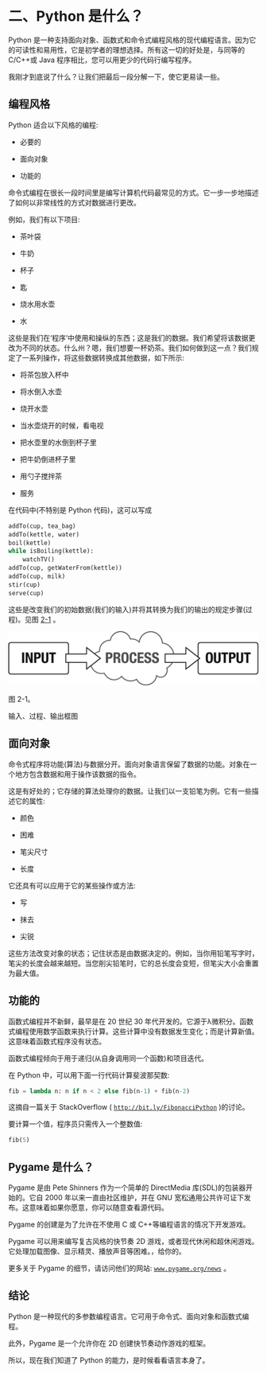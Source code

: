 # 二、Python 是什么？

Python 是一种支持面向对象、函数式和命令式编程风格的现代编程语言。因为它的可读性和易用性，它是初学者的理想选择。所有这一切的好处是，与同等的 C/C++或 Java 程序相比，您可以用更少的代码行编写程序。

我刚才到底说了什么？让我们把最后一段分解一下，使它更易读一些。

## 编程风格

Python 适合以下风格的编程:

*   必要的

*   面向对象

*   功能的

命令式编程在很长一段时间里是编写计算机代码最常见的方式。它一步一步地描述了如何以非常线性的方式对数据进行更改。

例如，我们有以下项目:

*   茶叶袋

*   牛奶

*   杯子

*   匙

*   烧水用水壶

*   水

这些是我们在‘程序’中使用和操纵的东西；这是我们的数据。我们希望将该数据更改为不同的状态。什么州？嗯，我们想要一杯奶茶。我们如何做到这一点？我们规定了一系列操作，将这些数据转换成其他数据，如下所示:

*   将茶包放入杯中

*   将水倒入水壶

*   烧开水壶

*   当水壶烧开的时候，看电视

*   把水壶里的水倒到杯子里

*   把牛奶倒进杯子里

*   用勺子搅拌茶

*   服务

在代码中(不特别是 Python 代码)，这可以写成

```py
addTo(cup, tea_bag)
addTo(kettle, water)
boil(kettle)
while isBoiling(kettle):
    watchTV()
addTo(cup, getWaterFrom(kettle))
addTo(cup, milk)
stir(cup)
serve(cup)

```

这些是改变我们的初始数据(我们的输入)并将其转换为我们的输出的规定步骤(过程)。见图 [2-1](#Fig1) 。

![img/435550_2_En_2_Fig1_HTML.png](img/435550_2_En_2_Fig1_HTML.png)

图 2-1。

输入、过程、输出框图

## 面向对象

命令式程序将功能(算法)与数据分开。面向对象语言保留了数据的功能。对象在一个地方包含数据和用于操作该数据的指令。

这是有好处的；它存储的算法处理你的数据。让我们以一支铅笔为例。它有一些描述它的属性:

*   颜色

*   困难

*   笔尖尺寸

*   长度

它还具有可以应用于它的某些操作或方法:

*   写

*   抹去

*   尖锐

这些方法改变对象的状态；记住状态是由数据决定的。例如，当你用铅笔写字时，笔尖的长度会越来越短。当您削尖铅笔时，它的总长度会变短，但笔尖大小会重置为最大值。

## 功能的

函数式编程并不新鲜，最早是在 20 世纪 30 年代开发的。它源于λ微积分。函数式编程使用数学函数来执行计算。这些计算中没有数据发生变化；而是计算新值。这意味着函数式程序没有状态。

函数式编程倾向于用于递归(从自身调用同一个函数)和项目迭代。

在 Python 中，可以用下面一行代码计算斐波那契数:

```py
fib = lambda n: n if n < 2 else fib(n-1) + fib(n-2)

```

这摘自一篇关于 StackOverflow ( [`http://bit.ly/FibonacciPython`](http://bit.ly/FibonacciPython) )的讨论。

要计算一个值，程序员只需传入一个整数值:

```py
fib(5)

```

## Pygame 是什么？

Pygame 是由 Pete Shinners 作为一个简单的 DirectMedia 库(SDL)的包装器开始的。它自 2000 年以来一直由社区维护，并在 GNU 宽松通用公共许可证下发布。这意味着如果你愿意，你可以随意查看源代码。

Pygame 的创建是为了允许在不使用 C 或 C++等编程语言的情况下开发游戏。

Pygame 可以用来编写复古风格的快节奏 2D 游戏，或者现代休闲和超休闲游戏。它处理加载图像、显示精灵、播放声音等困难。，给你的。

更多关于 Pygame 的细节，请访问他们的网站: [`www.pygame.org/news`](http://www.pygame.org/news) 。

## 结论

Python 是一种现代的多参数编程语言。它可用于命令式、面向对象和函数式编程。

此外，Pygame 是一个允许你在 2D 创建快节奏动作游戏的框架。

所以，现在我们知道了 Python 的能力，是时候看看语言本身了。